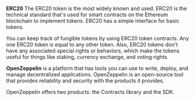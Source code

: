**ERC20**
The ERC20 token is the most widely known and used. ERC20 is the technical standard that's used for smart contracts on the Ethereum blockchain to implement tokens. ERC20 has a simple interface for basic tokens.

You can keep track of fungible tokens by using ERC20 token contracts. Any one ERC20 token is equal to any other token. Also, ERC20 tokens don't have any associated special rights or behaviors, which make the tokens useful for things like staking, currency exchange, and voting rights.


**OpenZeppelin** is a platform that has tools you can use to write, deploy, and manage decentralized applications. OpenZeppelin is an open-source tool that provides reliability and security with the products it provides.

OpenZeppelin offers two products: the Contracts library and the SDK.

